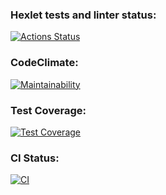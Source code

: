 ### Hexlet tests and linter status:
[![Actions Status](https://github.com/KonstantinZeGeR/frontend-project-46/actions/workflows/hexlet-check.yml/badge.svg)](https://github.com/KonstantinZeGeR/frontend-project-46/actions)

### CodeClimate:
[![Maintainability](https://api.codeclimate.com/v1/badges/c70e3e13cd5b5b7b2eb7/maintainability)](https://codeclimate.com/github/KonstantinZeGeR/frontend-project-46/maintainability)

### Test Coverage:
[![Test Coverage](https://api.codeclimate.com/v1/badges/c70e3e13cd5b5b7b2eb7/test_coverage)](https://codeclimate.com/github/KonstantinZeGeR/frontend-project-46/test_coverage)

### CI Status:
[![CI](https://github.com/KonstantinZeGeR/frontend-project-46/actions/workflows/node.js.yml/badge.svg)](https://github.com/KonstantinZeGeR/frontend-project-46/actions/workflows/node.js.yml)